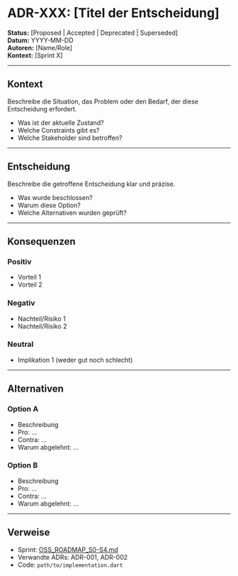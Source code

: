 # ADR-XXX: [Titel der Entscheidung]

**Status:** [Proposed | Accepted | Deprecated | Superseded]  
**Datum:** YYYY-MM-DD  
**Autoren:** [Name/Role]  
**Kontext:** [Sprint X]

---

## Kontext

Beschreibe die Situation, das Problem oder den Bedarf, der diese Entscheidung erfordert.

- Was ist der aktuelle Zustand?
- Welche Constraints gibt es?
- Welche Stakeholder sind betroffen?

---

## Entscheidung

Beschreibe die getroffene Entscheidung klar und präzise.

- Was wurde beschlossen?
- Warum diese Option?
- Welche Alternativen wurden geprüft?

---

## Konsequenzen

### Positiv
- Vorteil 1
- Vorteil 2

### Negativ
- Nachteil/Risiko 1
- Nachteil/Risiko 2

### Neutral
- Implikation 1 (weder gut noch schlecht)

---

## Alternativen

### Option A
- Beschreibung
- Pro: ...
- Contra: ...
- Warum abgelehnt: ...

### Option B
- Beschreibung
- Pro: ...
- Contra: ...
- Warum abgelehnt: ...

---

## Verweise

- Sprint: [OSS_ROADMAP_S0-S4.md](../roadmap/OSS_ROADMAP_S0-S4.md)
- Verwandte ADRs: ADR-001, ADR-002
- Code: `path/to/implementation.dart`
